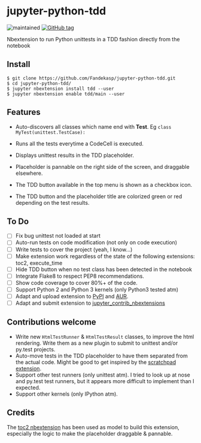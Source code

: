 # jupyter-python-tdd

![maintained](https://img.shields.io/maintenance/yes/2017.svg)
[![GitHub tag](https://img.shields.io/github/tag/Fandekasp/jupyter-python-tdd.svg?maxAge=3600&label=Github)](https://github.com/Fandekasp/jupyter-python-tdd)

Nbextension to run Python unittests in a TDD fashion directly from the notebook


## Install

    $ git clone https://github.com/Fandekasp/jupyter-python-tdd.git
    $ cd jupyter-python-tdd/
    $ jupyter nbextension install tdd --user
    $ jupyter nbextension enable tdd/main --user


## Features

* Auto-discovers all classes which name end with **Test**. Eg `class MyTest(unittest.TestCase):`

* Runs all the tests everytime a CodeCell is executed.
* Displays unittest results in the TDD placeholder.
* Placeholder is pannable on the right side of the screen, and draggable elsewhere.
* The TDD button available in the top menu is shown as a checkbox icon.
* The TDD button and the placeholder title are colorized green or red depending on the test results.


## To Do
- [ ] Fix bug unittest not loaded at start
- [ ] Auto-run tests on code modification (not only on code execution)
- [ ] Write tests to cover the project (yeah, I know...)
- [ ] Make extension work regardless of the state of the following extensions: toc2, execute_time
- [ ] Hide TDD button when no test class has been detected in the notebook
- [ ] Integrate Flake8 to respect PEP8 recommendations.
- [ ] Show code coverage to cover 80%+ of the code.
- [ ] Support Python 2 and Python 3 kernels (only Python3 tested atm)
- [ ] Adapt and upload extension to [PyPI](https://pypi.python.org/pypi) and [AUR](https://aur.archlinux.org/).
- [ ] Adapt and submit extension to [jupyter_contrib_nbextensions](https://github.com/ipython-contrib/jupyter_contrib_nbextensions)

## Contributions welcome
* Write new `HtmlTestRunner` & `HtmlTestResult` classes, to improve the html rendering.
  Write them as a new plugin to submit to unittest and/or py.test projects.
* Auto-move tests in the TDD placeholder to have them separated from the actual code. Might be good to get inspired by the
  [scratchpad extension](https://github.com/ipython-contrib/jupyter_contrib_nbextensions/tree/master/src/jupyter_contrib_nbextensions/nbextensions/scratchpad).
* Support other test runners (only unittest atm). I tried to look up at nose and
  py.test test runners, but it appears more difficult to implement than I expected.
* Support other kernels (only IPython atm).


## Credits

The [toc2 nbextension](https://github.com/ipython-contrib/jupyter_contrib_nbextensions/tree/master/src/jupyter_contrib_nbextensions/nbextensions/toc2)
has been used as model to build this extension, especially the logic to make the placeholder draggable & pannable.

